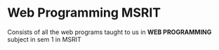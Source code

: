 # Web Programming MSRIT
Consists of all the web programs taught to us in <strong> WEB PROGRAMMING </strong> subject in sem 1 in MSRIT